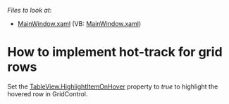 <!-- default file list -->
*Files to look at*:

* [MainWindow.xaml](./CS/WpfApplication/MainWindow.xaml) (VB: [MainWindow.xaml](./VB/WpfApplication/MainWindow.xaml))
<!-- default file list end -->
# How to implement hot-track for grid rows

Set the [TableView.HighlightItemOnHover](https://docs.devexpress.com/WPF/DevExpress.Xpf.Grid.TableView.HighlightItemOnHover) property to *true* to highlight the hovered row in GridControl.
